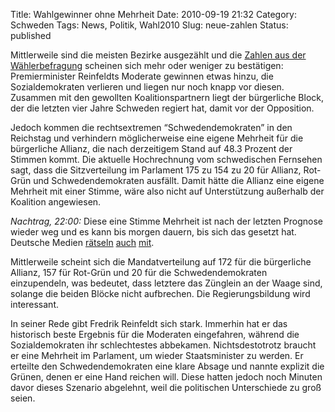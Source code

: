 Title: Wahlgewinner ohne Mehrheit 
Date: 2010-09-19 21:32
Category: Schweden
Tags: News, Politik, Wahl2010
Slug: neue-zahlen
Status: published

Mittlerweile sind die meisten Bezirke ausgezählt und die [Zahlen aus der
Wählerbefragung](http://www.fiket.de/2010/09/19/valvaka-2010/) scheinen
sich mehr oder weniger zu bestätigen: Premierminister Reinfeldts
Moderate gewinnen etwas hinzu, die Sozialdemokraten verlieren und liegen
nur noch knapp vor diesen. Zusammen mit den gewollten Koalitionspartnern
liegt der bürgerliche Block, der die letzten vier Jahre Schweden regiert
hat, damit vor der Opposition.

Jedoch kommen die rechtsextremen “Schwedendemokraten” in den Reichstag
und verhindern möglicherweise eine eigene Mehrheit für die bürgerliche
Allianz, die nach derzeitigem Stand auf 48.3 Prozent der Stimmen kommt.
Die aktuelle Hochrechnung vom schwedischen Fernsehen sagt, dass die
Sitzverteilung im Parlament 175 zu 154 zu 20 für Allianz, Rot-Grün und
Schwedendemokraten ausfällt. Damit hätte die Allianz eine eigene
Mehrheit mit einer Stimme, wäre also nicht auf Unterstützung außerhalb
der Koalition angewiesen.

*Nachtrag, 22:00:* Diese eine Stimme Mehrheit ist nach der letzten
Prognose wieder weg und es kann bis morgen dauern, bis sich das gesetzt
hat. Deutsche Medien
[rätseln](http://www.tagesschau.de/ausland/schweden140.html)
[auch](http://www.zeit.de/politik/ausland/2010-09/schweden-wahl-reichstag-reinfeldt)
[mit](http://www.spiegel.de/politik/ausland/0,1518,718318,00.html).

Mittlerweile scheint sich die Mandatverteilung auf 172 für die
bürgerliche Allianz, 157 für Rot-Grün und 20 für die Schwedendemokraten
einzupendeln, was bedeutet, dass letztere das Zünglein an der Waage
sind, solange die beiden Blöcke nicht aufbrechen. Die Regierungsbildung
wird interessant.

In seiner Rede gibt Fredrik Reinfeldt sich stark. Immerhin hat er das
historisch beste Ergebnis für die Moderaten eingefahren, während die
Sozialdemokraten ihr schlechtestes abbekamen. Nichtsdestotrotz braucht
er eine Mehrheit im Parlament, um wieder Staatsminister zu werden. Er
erteilte den Schwedendemokraten eine klare Absage und nannte explizit
die Grünen, denen er eine Hand reichen will. Diese hatten jedoch noch
Minuten davor dieses Szenario abgelehnt, weil die politischen
Unterschiede zu groß seien.

